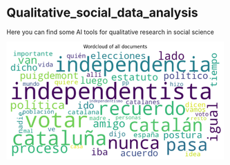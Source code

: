 # Qualitative_social_data_analysis
Here you can find some AI tools for qualitative research in social science

![alt text](visualizations/wordcloud_all_doc.png)
